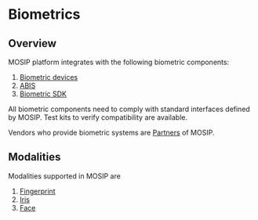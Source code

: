 # Biometrics

## Overview

MOSIP platform integrates with the following biometric components:

1. [Biometric devices](biometric-devices.md)
2. [ABIS](abis.md)
3. [Biometric SDK](biometric-sdk.md)

All biometric components need to comply with standard interfaces defined by MOSIP. Test kits to verify compatibility are available.

Vendors who provide biometric systems are [Partners](partners.md) of MOSIP.

## Modalities

Modalities supported in MOSIP are

1. [Fingerprint](broken-reference)
2. [Iris](broken-reference)
3. [Face](broken-reference)
